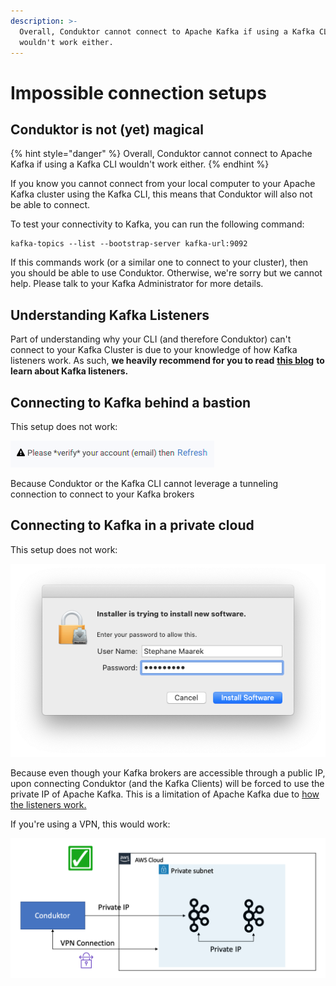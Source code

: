 ```yaml
---
description: >-
  Overall, Conduktor cannot connect to Apache Kafka if using a Kafka CLI
  wouldn't work either.
---
```


# Impossible connection setups

## Conduktor is not \(yet\) magical

{% hint style="danger" %}
Overall, Conduktor cannot connect to Apache Kafka if using a Kafka CLI wouldn't work either.
{% endhint %}

If you know you cannot connect from your local computer to your Apache Kafka cluster using the Kafka CLI, this means that Conduktor will also not be able to connect. 

To test your connectivity to Kafka, you can run the following command:

```text
kafka-topics --list --bootstrap-server kafka-url:9092
```

If this commands work \(or a similar one to connect to your cluster\), then you should be able to use Conduktor. Otherwise, we're sorry but we cannot help. Please talk to your Kafka Administrator for more details. 

## Understanding Kafka Listeners

Part of understanding why your CLI \(and therefore Conduktor\) can't connect to your Kafka Cluster is due to your knowledge of how Kafka listeners work. As such, **we heavily recommend for you to read** [**this blog**](https://rmoff.net/2018/08/02/kafka-listeners-explained/) **to learn about Kafka listeners.**

## Connecting to Kafka behind a bastion

This setup does not work:

![](../.gitbook/assets/image%20%285%29.png)

Because Conduktor or the Kafka CLI cannot leverage a tunneling connection to connect to your Kafka brokers

## Connecting to Kafka in a private cloud

This setup does not work:

![](../.gitbook/assets/image%20%283%29.png)

Because even though your Kafka brokers are accessible through a public IP, upon connecting Conduktor \(and the Kafka Clients\) will be forced to use the private IP of Apache Kafka. This is a limitation of Apache Kafka due to [how the listeners work.](https://rmoff.net/2018/08/02/kafka-listeners-explained/)

If you're using a VPN, this would work:

![Using a VPN makes your local computer part of the private network](../.gitbook/assets/image%20%2824%29.png)






